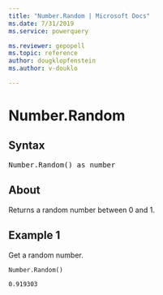 ```yaml
---
title: "Number.Random | Microsoft Docs"
ms.date: 7/31/2019
ms.service: powerquery

ms.reviewer: gepopell
ms.topic: reference
author: dougklopfenstein
ms.author: v-douklo

---
```

# Number.Random

## Syntax

<pre>
Number.Random() as number 
</pre>
  
## About  
Returns a random number between 0 and 1.

## Example 1
Get a random number.

```powerquery-m
Number.Random()
```

`0.919303`
